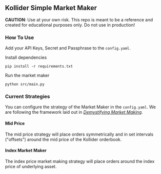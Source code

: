 ## Kollider Simple Market Maker

**CAUTION**: Use at your own risk. This repo is meant to be a reference and created for educational purposes only. Do not use in production!

### How To Use

Add your API Keys, Secret and Passphrase to the `config.yaml`.

Install dependencies
```
pip install -r requirements.txt
```

Run the market maker
```
python src/main.py
```

### Current Strategies

You can configure the strategy of the Market Maker in the `config.yaml`. We are following the framework laid out in *[Demystifying Market Making](https://kollider.medium.com/long-story-short-demystifying-market-making-98efe4f709da)*.

#### Mid Price

The mid price strategy will place orders symmetrically and in set intervals ("offsets") around the mid price of the Kollider orderbook.

#### Index Market Maker

The index price market making strategy will place orders around the index price of underlying asset.
